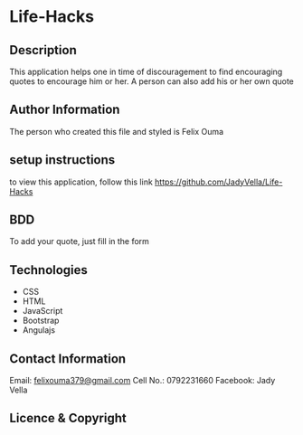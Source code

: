 # Life-Hacks

## Description
This application helps one in time of discouragement to find encouraging quotes to encourage him or her. A person can also add his or her own quote

## Author Information
The person who created this file and styled is Felix Ouma

## setup instructions
to view this application, follow this link https://github.com/JadyVella/Life-Hacks

## BDD
To add your quote, just fill in the form

## Technologies
* CSS
* HTML
* JavaScript
* Bootstrap
* Angulajs

## Contact Information
Email: felixouma379@gmail.com
Cell No.: 0792231660
Facebook: Jady Vella

## Licence & Copyright
